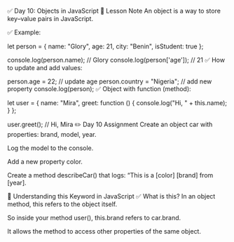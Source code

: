 ✅ Day 10: Objects in JavaScript
🧠 Lesson Note
An object is a way to store key–value pairs in JavaScript.

✅ Example:

let person = {
  name: "Glory",
  age: 21,
  city: "Benin",
  isStudent: true
};

console.log(person.name);     // Glory
console.log(person['age']);   // 21
✅ How to update and add values:

person.age = 22;               // update age
person.country = "Nigeria";    // add new property
console.log(person);
✅ Object with function (method):

let user = {
  name: "Mira",
  greet: function () {
    console.log("Hi, " + this.name);
  }
};

user.greet(); // Hi, Mira
✏️ Day 10 Assignment
Create an object car with properties: brand, model, year.

Log the model to the console.

Add a new property color.

Create a method describeCar() that logs: “This is a [color] [brand] from [year].




🧠 Understanding this Keyword in JavaScript
✅ What is this?
In an object method, this refers to the object itself.

So inside your method user(), this.brand refers to car.brand.

It allows the method to access other properties of the same object.

